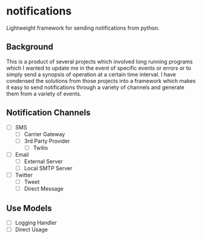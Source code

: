 # notifications
Lightweight framework for sending notifications from python.

## Background
This is a product of several projects which involved long running programs which I wanted to update me in the event of specific events or errors or to simply send a synopsis of operation at a certain time interval. I have condensed the solutions from those projects into a framework which makes it easy to send notifications through a variety of channels and generate them from a variety of events. 

## Notification Channels
- [ ] SMS
  - [ ] Carrier Gateway
  - [ ] 3rd Party Provider
    - [ ] Twilio
- [ ] Email
  - [ ] External Server
  - [ ] Local SMTP Server
- [ ] Twitter
  - [ ] Tweet
  - [ ] Direct Message
  
## Use Models
 - [ ] Logging Handler
 - [ ] Direct Usage
